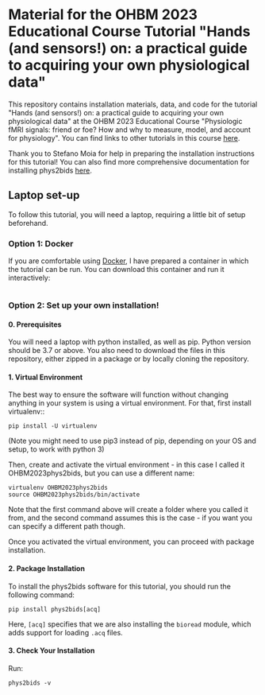 # Material for the OHBM 2023 Educational Course Tutorial "Hands (and sensors!) on: a practical guide to acquiring your own physiological data"
This repository contains installation materials, data, and code for the tutorial "Hands (and sensors!) on: a practical guide to acquiring your own physiological data"  at the OHBM 2023 Educational Course "Physiologic fMRI signals: friend or foe? How and why to measure, model, and account for physiology". You can find links to other tutorials in this course [here](https://physiopy.github.io/ohbm23_tutorials/).

Thank you to Stefano Moia for help in preparing the installation instructions for this tutorial! You can also find more comprehensive documentation for installing phys2bids [here](https://phys2bids.readthedocs.io/en/latest/installation.html).

## Laptop set-up
To follow this tutorial, you will need a laptop, requiring a little bit of setup beforehand.

### Option 1: Docker
If you are comfortable using [Docker](https://www.docker.com/), I have prepared a container in which the tutorial can be run. You can download this container and run it interactively:

```

```

### Option 2: Set up your own installation!

#### 0. Prerequisites
You will need a laptop with python installed, as well as pip. Python version should be 3.7 or above. You also need to download the files in this repository, either zipped in a package or by locally cloning the repository.

#### 1. Virtual Environment
The best way to ensure the software will function without changing anything in your system is using a virtual environment. For that, first install virtualenv::

```
pip install -U virtualenv
```

(Note you might need to use pip3 instead of pip, depending on your OS and setup, to work with python 3)

Then, create and activate the virtual environment - in this case I called it OHBM2023phys2bids, but you can use a different name:

```
virtualenv OHBM2023phys2bids
source OHBM2023phys2bids/bin/activate
```

Note that the first command above will create a folder where you called it from, and the second command assumes this is the case - if you want you can specify a different path though.

Once you activated the virtual environment, you can proceed with package installation.

#### 2. Package Installation
To install the phys2bids software for this tutorial, you should run the following command:

```
pip install phys2bids[acq]
```

Here, `[acq]` specifies that we are also installing the `bioread` module, which adds support for loading `.acq` files.


#### 3. Check Your Installation
Run:

```
phys2bids -v
```
